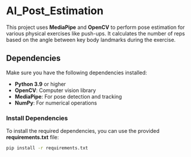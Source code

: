 # AI_Post_Estimation


This project uses **MediaPipe** and **OpenCV** to perform pose estimation for various physical exercises like push-ups. It calculates the number of reps based on the angle between key body landmarks during the exercise.

## Dependencies

Make sure you have the following dependencies installed:

- **Python 3.9** or higher
- **OpenCV**: Computer vision library
- **MediaPipe**: For pose detection and tracking
- **NumPy**: For numerical operations

### Install Dependencies

To install the required dependencies, you can use the provided **requirements.txt** file:

```bash
pip install -r requirements.txt